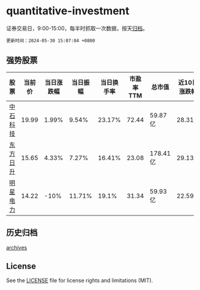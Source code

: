 # quantitative-investment

证券交易日，9:00-15:00，每半时抓取一次数据，按天[归档](archives)。

`更新时间：2024-05-30 15:07:04 +0800`

## 强势股票

|股票|当前价|当日涨跌幅|当日振幅|当日换手率|市盈率TTM|总市值|近10日涨跌幅|
|----|----|----|----|----|----|----|----|
|[中石科技](https://xueqiu.com/S/SZ300684)|19.99|1.99%|9.54%|23.17%|72.44|59.87亿|28.31%|
|[东方日升](https://xueqiu.com/S/SZ300118)|15.65|4.33%|7.27%|16.41%|23.08|178.41亿|29.13%|
|[明星电力](https://xueqiu.com/S/SH600101)|14.22|-10%|11.71%|19.1%|31.34|59.93亿|22.59%|

## 历史归档

[archives](archives)

## License

See the [LICENSE](LICENSE) file for license rights and limitations (MIT).
